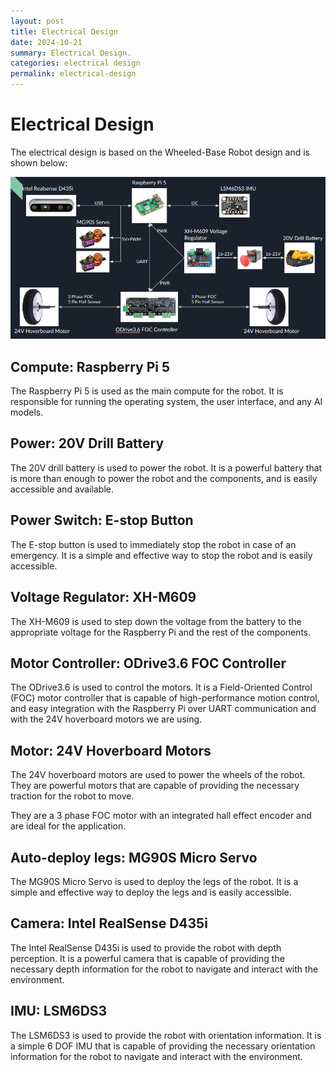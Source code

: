 ```yaml
---
layout: post
title: Electrical Design
date: 2024-10-21
summary: Electrical Design.
categories: electrical design
permalink: electrical-design
---
```


# Electrical Design

The electrical design is based on the Wheeled-Base Robot design and is shown below:

![Electrical Design](/images/electrical-design.png)

## Compute: Raspberry Pi 5

The Raspberry Pi 5 is used as the main compute for the robot. It is responsible for running the operating system, the user interface, and any AI models.

## Power: 20V Drill Battery

The 20V drill battery is used to power the robot. It is a powerful battery that is more than enough to power the robot and the components, and is easily accessible and available.

## Power Switch: E-stop Button

The E-stop button is used to immediately stop the robot in case of an emergency. It is a simple and effective way to stop the robot and is easily accessible.

## Voltage Regulator: XH-M609

The XH-M609 is used to step down the voltage from the battery to the appropriate voltage for the Raspberry Pi and the rest of the components.

## Motor Controller: ODrive3.6 FOC Controller

The ODrive3.6 is used to control the motors. It is a Field-Oriented Control (FOC) motor controller that is capable of high-performance motion control, and easy integration with the Raspberry Pi over UART communication and with the 24V hoverboard motors we are using.

## Motor: 24V Hoverboard Motors

The 24V hoverboard motors are used to power the wheels of the robot. They are powerful motors that are capable of providing the necessary traction for the robot to move.

They are a 3 phase FOC motor with an integrated hall effect encoder and are ideal for the application.

## Auto-deploy legs: MG90S Micro Servo

The MG90S Micro Servo is used to deploy the legs of the robot. It is a simple and effective way to deploy the legs and is easily accessible.

## Camera: Intel RealSense D435i

The Intel RealSense D435i is used to provide the robot with depth perception. It is a powerful camera that is capable of providing the necessary depth information for the robot to navigate and interact with the environment.

## IMU: LSM6DS3

The LSM6DS3 is used to provide the robot with orientation information. It is a simple 6 DOF IMU that is capable of providing the necessary orientation information for the robot to navigate and interact with the environment.
